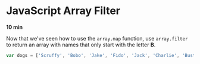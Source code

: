 # JavaScript Array Filter

**10 min**

Now that we've seen how to use the `array.map` function, use `array.filter` to return an array with names that only start with the letter **B**.

```js
var dogs = ['Scruffy', 'Bobo', 'Jake', 'Fido', 'Jack', 'Charlie', 'Buster', 'Winston', 'Bella']
```
